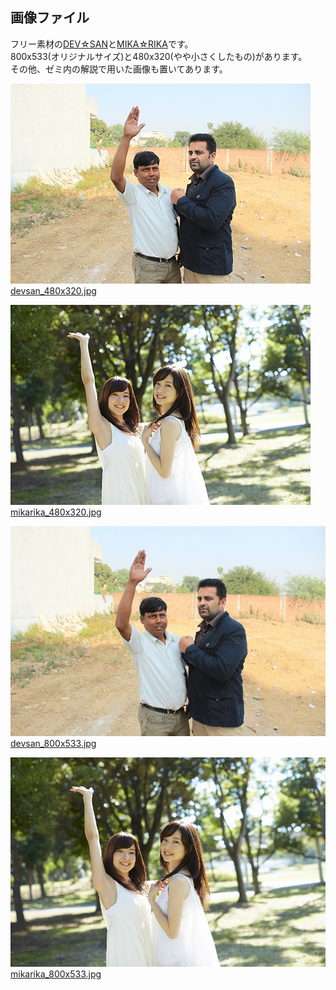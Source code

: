 画像ファイル
---
フリー素材の[DEV☆SAN](http://study-abroad.misao.in/india-2/indianlife/freeindian/)と[MIKA☆RIKA](mika-rika-free.jp)です。  
800x533(オリジナルサイズ)と480x320(やや小さくしたもの)があります。  
その他、ゼミ内の解説で用いた画像も置いてあります。

![devsan_480x320.jpg](https://github.com/Fujiwara-Laboratory/processing/blob/master/Image/devsan_480x320.jpg)  
[devsan_480x320.jpg](https://github.com/Fujiwara-Laboratory/processing/blob/master/Image/devsan_480x320.jpg)

![mikarika_480x320.jpg](https://github.com/Fujiwara-Laboratory/processing/blob/master/Image/mikarika_480x320.jpg)  
[mikarika_480x320.jpg](https://github.com/Fujiwara-Laboratory/processing/blob/master/Image/mikarika_480x320.jpg)

![devsan_800x533.jpg](https://github.com/Fujiwara-Laboratory/processing/blob/master/Image/devsan_800x533.jpg)  
[devsan_800x533.jpg](https://github.com/Fujiwara-Laboratory/processing/blob/master/Image/devsan_800x533.jpg)

![mikarika_800x533.jpg](https://github.com/Fujiwara-Laboratory/processing/blob/master/Image/mikarika_800x533.jpg)  
[mikarika_800x533.jpg](https://github.com/Fujiwara-Laboratory/processing/blob/master/Image/mikarika_800x533.jpg)
